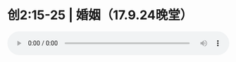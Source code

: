 # 创2:15-25 | 婚姻（17.9.24晚堂）

<audio style="width: 100%;" preload="false" controls controlslist="nodownload"><source src="//cdn.wechat.edu.pl/audio/mp3/old/12163.mp3" type="audio/mpeg">Your browser does not support the audio element.</audio>


